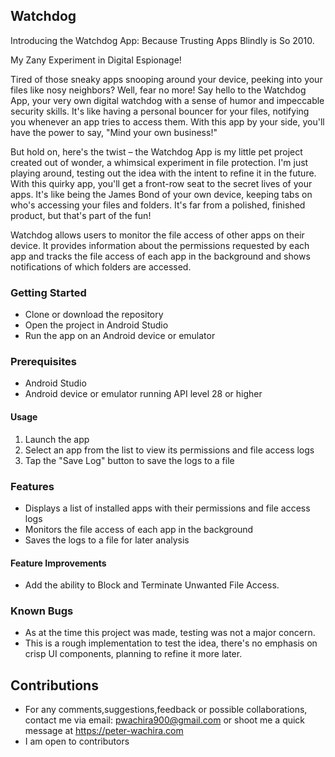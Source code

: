 ## Watchdog

Introducing the Watchdog App: Because Trusting Apps Blindly is So 2010.

My Zany Experiment in Digital Espionage!

Tired of those sneaky apps snooping around your device, peeking into your files like nosy neighbors? Well, fear no more! Say hello to the Watchdog App, your very own digital watchdog with a sense of humor and impeccable security skills. It's like having a personal bouncer for your files, notifying you whenever an app tries to access them. With this app by your side, you'll have the power to say, "Mind your own business!"

But hold on, here's the twist – the Watchdog App is my little pet project created out of wonder, a whimsical experiment in file protection. I'm just playing around, testing out the idea with the intent to refine it in the future. With this quirky app, you'll get a front-row seat to the secret lives of your apps. It's like being the James Bond of your own device, keeping tabs on who's accessing your files and folders. It's far from a polished, finished product, but that's part of the fun!

Watchdog allows users to monitor the file access of other apps on their device. It provides information about the permissions requested by each app and tracks the file access of each app in the background and shows notifications of which folders are accessed.

### Getting Started
- Clone or download the repository
- Open the project in Android Studio
- Run the app on an Android device or emulator

### Prerequisites
- Android Studio
- Android device or emulator running API level 28 or higher

#### Usage
1. Launch the app
2. Select an app from the list to view its permissions and file access logs
3. Tap the "Save Log" button to save the logs to a file

### Features
- Displays a list of installed apps with their permissions and file access logs
- Monitors the file access of each app in the background 
- Saves the logs to a file for later analysis 
#### Feature Improvements
- Add the ability to Block and Terminate Unwanted File Access.

### Known Bugs
- As at the time this project was made, testing was not a major concern.
- This is a rough implementation to test the idea, there's no emphasis on crisp UI components, planning to refine it more later.

## Contributions
- For any comments,suggestions,feedback or possible collaborations, contact me via email: pwachira900@gmail.com or shoot me a quick message at https://peter-wachira.com
- I am open to contributors


